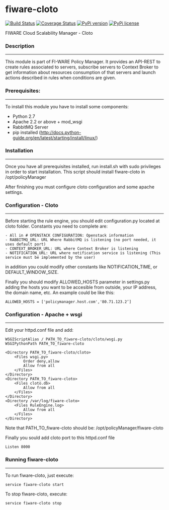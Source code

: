 fiware-cloto
============
[![Build Status](https://travis-ci.org/telefonicaid/fiware-cloto.svg)](https://travis-ci.org/telefonicaid/fiware-cloto)
[![Coverage Status](https://coveralls.io/repos/telefonicaid/fiware-cloto/badge.png)](https://coveralls.io/r/telefonicaid/fiware-cloto)
[![PyPi version](https://pypip.in/v/cloto/badge.png)](https://crate.io/packages/cloto/)
[![PyPi license](https://pypip.in/license/cloto/badge.png)](https://crate.io/packages/cloto/)

FIWARE Cloud Scalability Manager - Cloto


### Description
-----------
This module is part of FI-WARE Policy Manager. It provides an API-REST to create rules associated to servers,
subscribe servers to Context Broker to get information about resources consumption of that servers and launch actions
described in rules when conditions are given.


### Prerequisites:
------------
To install this module you have to install some components:

- Python 2.7
- Apache 2.2 or above + mod_wsgi
- RabbitMQ Server
- pip installed (http://docs.python-guide.org/en/latest/starting/install/linux/)


### Installation
------------
Once you have all prerequisites installed, run install.sh with sudo privileges in order to start installation.
This script should install fiware-cloto in /opt/policyManager

After finishing you must configure cloto configuration and some apache settings.


### Configuration - Cloto
---------------------

Before starting the rule engine, you should edit configuration.py located at cloto folder.
Constants you need to complete are:

    - All in # OPENSTACK CONFIGURATION: Openstack information
    - RABBITMQ_URL: URL Where RabbitMQ is listening (no port needed, it uses default port)
    - CONTEXT_BROKER_URL: URL where Context Broker is listening
    - NOTIFICATION_URL: URL where notification service is listening (This service must be implemented by the user)

in addition you could modify other constants like NOTIFICATION_TIME, or DEFAULT_WINDOW_SIZE.

Finally you should modify ALLOWED_HOSTS parameter in settings.py adding the hosts you want to be accesible from outside,
 your IP address, the domain name, etc. An example could be like this:

    ALLOWED_HOSTS = ['policymanager.host.com','80.71.123.2’]


### Configuration - Apache + wsgi
-----------------------------
Edit your httpd.conf file and add:

    WSGIScriptAlias / PATH_TO_fiware-cloto/cloto/wsgi.py
    WSGIPythonPath PATH_TO_fiware-cloto

    <Directory PATH_TO_fiware-cloto/cloto>
        <Files wsgi.py>
            Order deny,allow
            Allow from all
        </Files>
    </Directory>
    <Directory PATH_TO_fiware-cloto>
        <Files cloto.db>
            Allow from all
        </Files>
    </Directory>
    <Directory /var/log/fiware-cloto>
        <Files RuleEngine.log>
            Allow from all
        </Files>
    </Directory>

Note that PATH_TO_fiware-cloto should be: /opt/policyManager/fiware-cloto

Finally you sould add cloto port to this httpd.conf file

    Listen 8000


### Running fiware-cloto
--------------------

To run fiware-cloto, just execute:

    service fiware-cloto start

To stop fiware-cloto, execute:

    service fiware-cloto stop

